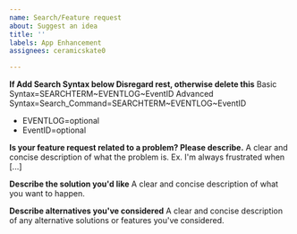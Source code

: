 ```yaml
---
name: Search/Feature request
about: Suggest an idea
title: ''
labels: App Enhancement
assignees: ceramicskate0

---
```


**If Add Search Syntax below Disregard rest, otherwise delete this**
Basic Syntax=SEARCHTERM~EVENTLOG~EventID
Advanced Syntax=Search_Command=SEARCHTERM~EVENTLOG~EventID
- EVENTLOG=optional 
- EventID=optional 

**Is your feature request related to a problem? Please describe.**
A clear and concise description of what the problem is. Ex. I'm always frustrated when [...]

**Describe the solution you'd like**
A clear and concise description of what you want to happen.

**Describe alternatives you've considered**
A clear and concise description of any alternative solutions or features you've considered.
